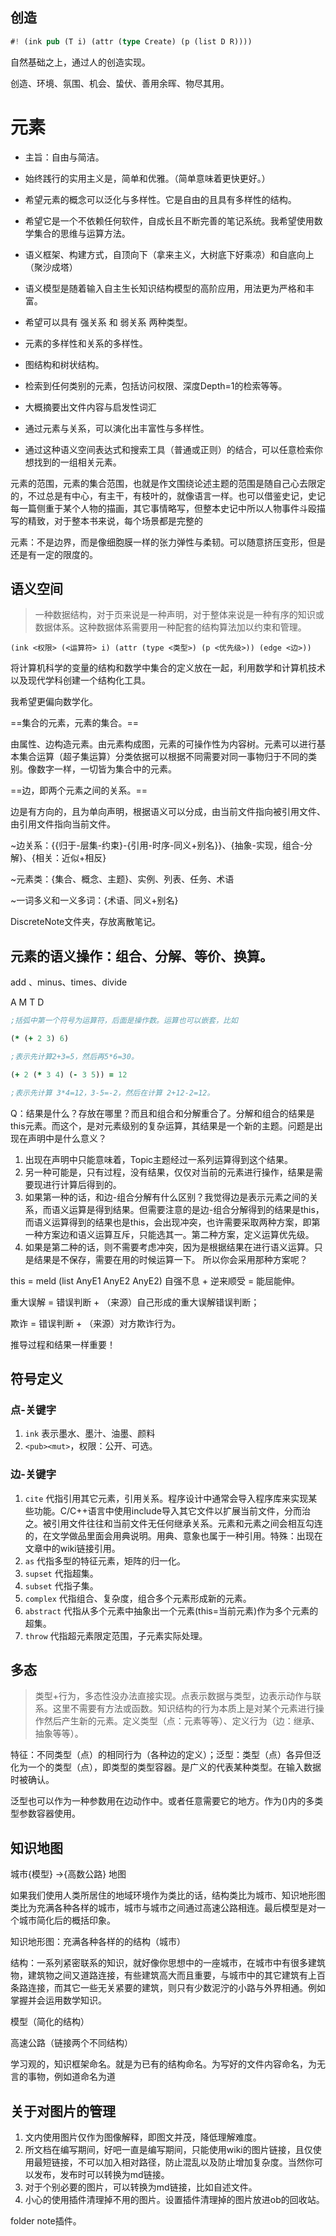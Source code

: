 ## 创造

```rs
#! (ink pub (T i) (attr (type Create) (p (list D R))))
```

自然基础之上，通过人的创造实现。

创造、环境、氛围、机会、蛰伏、善用余晖、物尽其用。

# 元素

- 主旨：自由与简洁。
- 始终践行的实用主义是，简单和优雅。（简单意味着更快更好。）
- 希望元素的概念可以泛化与多样性。它是自由的且具有多样性的结构。
- 希望它是一个不依赖任何软件，自成长且不断完善的笔记系统。我希望使用数学集合的思维与运算方法。
- 语义框架、构建方式，自顶向下（拿来主义，大树底下好乘凉）和自底向上（聚沙成塔）
- 语义模型是随着输入自主生长知识结构模型的高阶应用，用法更为严格和丰富。
- 希望可以具有 强关系 和 弱关系 两种类型。
- 元素的多样性和关系的多样性。

- 图结构和树状结构。
- 检索到任何类别的元素，包括访问权限、深度Depth=1的检索等等。
- 大概摘要出文件内容与启发性词汇
- 通过元素与关系，可以演化出丰富性与多样性。
- 通过这种语义空间表达式和搜索工具（普通或正则）的结合，可以任意检索你想找到的一组相关元素。


元素的范围，元素的集合范围，也就是作文围绕论述主题的范围是随自己心去限定的，不过总是有中心，有主干，有枝叶的，就像语言一样。也可以借鉴史记，史记每一篇侧重于某个人物的描画，其它事情略写，但整本史记中所以人物事件斗殴描写的精致，对于整本书来说，每个场景都是完整的

元素：不是边界，而是像细胞膜一样的张力弹性与柔韧。可以随意挤压变形，但是还是有一定的限度的。



## 语义空间

> 一种数据结构，对于页来说是一种声明，对于整体来说是一种有序的知识或数据体系。这种数据体系需要用一种配套的结构算法加以约束和管理。

`(ink <权限> (<运算符> i) (attr (type <类型>) (p <优先级>)) (edge <边>))`

将计算机科学的变量的结构和数学中集合的定义放在一起，利用数学和计算机技术以及现代学科创建一个结构化工具。

我希望更偏向数学化。

==集合的元素，元素的集合。==

由属性、边构造元素。由元素构成图，元素的可操作性为内容树。元素可以进行基本集合运算（超子集运算）分类依据可以根据不同需要对同一事物归于不同的类别。像数字一样，一切皆为集合中的元素。

==边，即两个元素之间的关系。==

边是有方向的，且为单向声明，根据语义可以分成，由当前文件指向被引用文件、由引用文件指向当前文件。

~边关系：{{归于-层集-约束}-{引用-时序-同义+别名}}、{抽象-实现，组合-分解}、{相关：近似+相反}

~元素类：{集合、概念、主题}、实例、列表、任务、术语

~一词多义和一义多词：{术语、同义+别名}

DiscreteNote文件夹，存放离散笔记。

## 元素的语义操作：组合、分解、等价、换算。

add 、minus、times、divide

A M T D

```clojure
;括弧中第一个符号为运算符，后面是操作数。运算也可以嵌套，比如 

(* (+ 2 3) 6) 

;表示先计算2+3=5，然后再5*6=30。

(+ 2 (* 3 4) (- 3 5)) = 12

;表示先计算 3*4=12，3-5=-2，然后在计算 2+12-2=12。
```

Q：结果是什么？存放在哪里？而且和组合和分解重合了。分解和组合的结果是this元素。而这个，是对元素级别的复杂运算，其结果是一个新的主题。问题是出现在声明中是什么意义？
1. 出现在声明中只能意味着，Topic主题经过一系列运算得到这个结果。
2. 另一种可能是，只有过程，没有结果，仅仅对当前的元素进行操作，结果是需要现进行计算后得到的。
3. 如果第一种的话，和边-组合分解有什么区别？我觉得边是表示元素之间的关系，而语义运算是得到结果。但需要注意的是边-组合分解得到的结果是this，而语义运算得到的结果也是this，会出现冲突，也许需要采取两种方案，即第一种方案边和语义运算互斥，只能选其一。第二种方案，定义运算优先级。
4. 如果是第二种的话，则不需要考虑冲突，因为是根据结果在进行语义运算。只是结果是不保存，需要在用的时候运算一下。
所以你会采用那种方案呢？

this = meld (list AnyE1 AnyE2 AnyE2)
自强不息 + 逆来顺受 = 能屈能伸。

重大误解 = 错误判断 + （来源）自己形成的重大误解错误判断；

欺诈 = 错误判断 + （来源）对方欺诈行为。

推导过程和结果一样重要！

## 符号定义


### 点-关键字

1. `ink` 表示墨水、墨汁、油墨、颜料
2. `<pub><mut>`，权限：公开、可选。


### 边-关键字

1. `cite` 代指引用其它元素，引用关系。程序设计中通常会导入程序库来实现某些功能。C/C++语言中使用include导入其它文件以扩展当前文件，分而治之。被引用文件往往和当前文件无任何继承关系。元素和元素之间会相互勾连的，在文学做品里面会用典说明。用典、意象也属于一种引用。特殊：出现在文章中的wiki链接引用。
2. `as` 代指多型的特征元素，矩阵的归一化。
3. `supset` 代指超集。
4. `subset` 代指子集。
5. `complex` 代指组合、复杂度，组合多个元素形成新的元素。
6. `abstract` 代指从多个元素中抽象出一个元素(this=当前元素)作为多个元素的超集。
7. `throw` 代指超元素限定范围，子元素实际处理。


## 多态

> 类型+行为，多态性没办法直接实现。点表示数据与类型，边表示动作与联系。这里不需要有方法或函数。知识结构的行为本质上是对某个元素进行操作然后产生新的元素。定义类型（点：元素等等）、定义行为（边：继承、抽象等等）。

特征：不同类型（点）的相同行为（各种边的定义）；泛型：类型（点）各异但泛化为一个的类型（点），即类型的类型容器。是广义的代表某种类型。在输入数据时被确认。

泛型也可以作为一种参数用在边动作中。或者任意需要它的地方。作为()内的多类型参数容器使用。


## 知识地图

城市{模型} ->{高数公路} 地图

如果我们使用人类所居住的地域环境作为类比的话，结构类比为城市、知识地形图类比为充满各种各样的城市，城市与城市之间通过高速公路相连。最后模型是对一个城市简化后的概括印象。

知识地形图：充满各种各样的的结构（城市）

结构：一系列紧密联系的知识，就好像你思想中的一座城市，在城市中有很多建筑物，建筑物之间又道路连接，有些建筑高大而且重要，与城市中的其它建筑有上百条路连接，而其它一些无关紧要的建筑，则只有少数泥泞的小路与外界相通。例如掌握并会运用数学知识。

模型（简化的结构）

高速公路（链接两个不同结构）

学习观的，知识框架命名。就是为已有的结构命名。为写好的文件内容命名，为无言的事物，例如道命名为道


## 关于对图片的管理

1. 文内使用图片仅作为图像解释，即图文并茂，降低理解难度。
2. 所文档在编写期间，好吧一直是编写期间，只能使用wiki的图片链接，且仅使用最短链接，不可以加入相对路径，防止混乱以及防止增加复杂度。当然你可以发布，发布时可以转换为md链接。
3. 对于个别必要的图片，可以转换为md链接，比如自述文件。
4. 小心的使用插件清理掉不用的图片。设置插件清理掉的图片放进ob的回收站。

folder note插件。